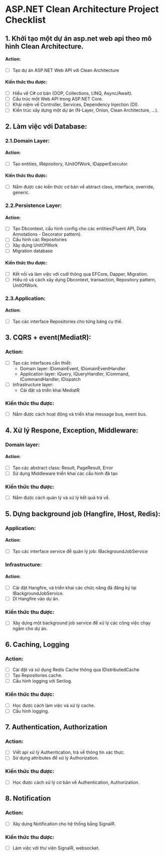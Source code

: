 ﻿# ASP.NET Clean Architecture Project Checklist

## 1. Khởi tạo một dự án asp.net web api theo mô hình Clean Architecture.
#### Action:
- [ ] Tạo dự án ASP.NET Web API với Clean Architecture

#### Kiến thức thu được:
- [ ] Hiểu về C# cơ bản (OOP, Collections, LINQ, Async/Await).
- [ ] Cấu trúc một Web API trong ASP.NET Core.
- [ ] Khái niệm về Controller, Services, Dependency Injection (DI).
- [ ] Kiến trúc xây dựng một dự án (N-Layer, Onion, Clean Architecture, ...).

## 2. Làm việc với Database:

### 2.1.Domain Layer:
#### Action:
- [ ] Tạo entities, IRepository, IUnitOfWork, IDapperExecutor.

#### Kiến thức thu được:
- [ ] Nắm được các kiến thức cơ bản về abtract class, interface, override, generic.

### 2.2.Persistence Layer:
#### Action:
- [ ] Tạo Dbcontext, cấu hình config cho các entities(Fluent API, Data Annotations - Decorator pattern).
- [ ] Cấu hình các Repositories
- [ ] Xây dựng UnitOfWork
- [ ] Migration database

#### Kiến thức thu được:
- [ ] Kết nối và làm việc với csdl thông qua EFCore, Dapper, Migration.
- [ ] Hiểu rõ và cách xây dựng Dbcontext, transaction, Repository pattern, UnitOfWork.

### 2.3.Application:
#### Action:
- [ ] Tạo các interface Repositories cho từng bảng cụ thể.

## 3. CQRS + event(MediatR):

### Action:
- [ ] Tạo các interfaces cần thiết:
    - Domain layer: IDomainEvent, IDomainEventHandler
    - Application layer: IQuery, IQueryHandler, ICommand, ICommandHandler, IDispatch
- [ ] Infrastructure layer:
    - Cài đặt và triển khai MediatR

### Kiến thức thu được:
- [ ] Nắm được cách hoạt động và triển khai message bus, event bus.

## 4. Xử lý Respone, Exception, Middleware:

### Domain layer:
#### Action:
- [ ] Tạo các abstract class: Result, PageResult, Error
- [ ] Sử dụng Middleware triển khai các cấu hình đã tạo

### Kiến thức thu được:
- [ ] Nắm được cách quản lý và xử lý kết quả trả về.

## 5. Dựng background job (Hangfire, IHost, Redis):

### Application:
#### Action:
- [ ] Tạo các interface service để quản lý job: IBackgroundJobService

### Infrastructure:
#### Action:
- [ ] Cài đặt Hangfire, và triển khai các chức năng đã đăng ký tại IBackgroundJobService.
- [ ] DI Hangfire vào dự án.

### Kiến thức thu được:
- [ ] Xây dựng một background job service để xử lý các công việc chạy ngầm cho dự án.

## 6. Caching, Logging

### Action:
- [ ] Cài đặt và sử dụng Redis Cache thông qua IDistributedCache
- [ ] Tạo Repositories cache.
- [ ] Cấu hình logging với Serilog.

### Kiến thức thu được:
- [ ] Học được cách làm việc và xử lý cache.
- [ ] Cấu hình logging.

## 7. Authentication, Authorization

### Action:
- [ ] Viết api xử lý Authentication, trả về thông tin xác thực.
- [ ] Sử dụng attributes để xử lý Authorization.

### Kiến thức thu được:
- [ ] Học được cách xử lý cơ bản về Authentication, Authorization.

## 8. Notification

### Action:
- [ ] Xây dựng Notification cho hệ thống bằng SignalR.

### Kiến thức thu được:
- [ ] Làm việc với thư viện SignalR, websocket.